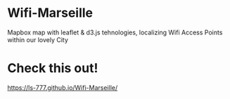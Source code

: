 # Wifi-Marseille

 Mapbox map with leaflet & d3.js tehnologies, localizing Wifi Access Points within our lovely City 

# Check this out!

https://ls-777.github.io/Wifi-Marseille/
